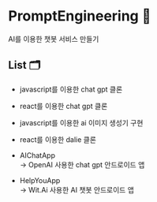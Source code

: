 # PromptEngineering 🤖
AI를 이용한 챗봇 서비스 만들기

## List 🗂
- javascript를 이용한 chat gpt 클론
- react를 이용한 chat gpt 클론
- javascript를 이용한 ai 이미지 생성기 구현
- react를 이용한 dalie 클론

- AIChatApp
  <br> -> OpenAI 사용한 chat gpt 안드로이드 앱
- HelpYouApp
  <br> -> Wit.Ai 사용한 AI 챗봇 안드로이드 앱
